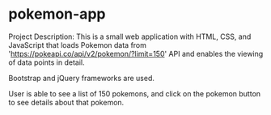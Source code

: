 # pokemon-app

Project Description:
This is a small web application with HTML, CSS, and JavaScript that loads
Pokemon data from 'https://pokeapi.co/api/v2/pokemon/?limit=150' API and enables the viewing of data points in detail.

Bootstrap and jQuery frameworks are used.

User is able to see a list of 150 pokemons, and click on the pokemon button to see details about that pokemon.
